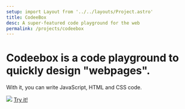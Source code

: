```yaml
---
setup: import Layout from '../../layouts/Project.astro'
title: CodeeBox
desc: A super-featured code playground for the web
permalink: /projects/codeebox
---
```

<div class="text-center flex flex-col items-center">
    <h1 class="text-xl">Codeebox is a code playground to quickly design "webpages".</h1>
    <p>
        With it, you can write JavaScript, HTML and CSS code.
    </p>
    <img src="/assets/codeebox.png" class="w-[50vw] mt-5"/>
    <a href="https://codeebox.vercel.app"  target="_blank" class="a">Try it!</a>
</div>
